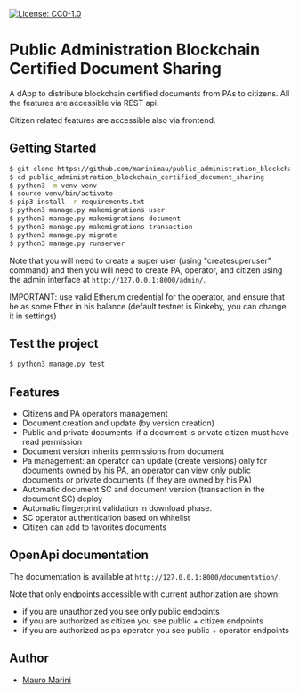 [![License: CC0-1.0](https://img.shields.io/badge/License-CC0%201.0-lightgrey.svg)](http://creativecommons.org/publicdomain/zero/1.0/)

# Public Administration Blockchain Certified Document Sharing

A dApp to distribute blockchain certified documents from PAs to citizens. All the features are accessible via REST api.

Citizen related features are accessible also via frontend.

## Getting Started

```bash
$ git clone https://github.com/marinimau/public_administration_blockchain_certified_document_sharing.git
$ cd public_administration_blockchain_certified_document_sharing
$ python3 -m venv venv
$ source venv/bin/activate
$ pip3 install -r requirements.txt
$ python3 manage.py makemigrations user
$ python3 manage.py makemigrations document
$ python3 manage.py makemigrations transaction
$ python3 manage.py migrate
$ python3 manage.py runserver
```

Note that you will need to create a super user (using "createsuperuser" command) and then you will need to create PA, operator, and citizen using the admin interface  at ```http://127.0.0.1:8000/admin/```.

IMPORTANT: use valid Etherum credential for the operator, and ensure that he as some Ether in his balance (default testnet is Rinkeby, you can change it in settings)

## Test the project

```bash
$ python3 manage.py test
```


## Features

* Citizens and PA operators management
* Document creation and update (by version creation)
* Public and private documents: if a document is private citizen must have read permission
* Document version inherits permissions from document
* Pa management: an operator can update (create versions) only for documents owned by his PA, an operator can view only public documents or private documents (if they are owned by his PA)
* Automatic document SC and document version (transaction in the document SC) deploy
* Automatic fingerprint validation in download phase.
* SC operator authentication based on whitelist
* Citizen can add to favorites documents


## OpenApi documentation

The documentation is available at ```http://127.0.0.1:8000/documentation/```.

Note that only endpoints accessible with current authorization are shown:
* if you are unauthorized you see only public endpoints
* if you are authorized as citizen you see public + citizen endpoints
* if you are authorized as pa operator you see public + operator endpoints

## Author

* [Mauro Marini](https://github.com/marinimau)
